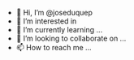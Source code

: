 - 👋 Hi, I’m @joseduquep
- 👀 I’m interested in 
- 🌱 I’m currently learning ...
- 💞️ I’m looking to collaborate on ...
- 📫 How to reach me ...

<!---
joseduquep/joseduquep is a ✨ special ✨ repository because its `README.md` (this file) appears on your GitHub profile.
You can click the Preview link to take a look at your changes.
--->
